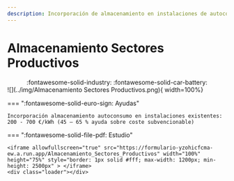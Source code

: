 ```yaml
---
description: Incorporación de almacenamiento en instalaciones de autoconsumo, con fuentes de energía renovable, ya existentes en el sector servicios y otros sectores productivos (solo serán consideradas elegibles instalaciones de almacenamiento que no superen una ratio de capacidad instalada de almacenamiento frente a potencia de generación de 2 kWh/kW. Las tecnologías plomo-ácido no son elegibles).
---
```


# Almacenamiento Sectores Productivos
<center> 
:fontawesome-solid-industry: :fontawesome-solid-car-battery:

 </center>
![](../img/Almacenamiento Sectores Productivos.png){ width=100%}

=== ":fontawesome-solid-euro-sign: Ayudas"

    Incorporación almacenamiento autoconsumo en instalaciones existentes:  200 - 700 €/kWh (45 – 65 % ayuda sobre coste subvencionable)

=== ":fontawesome-solid-file-pdf: Estudio"

    <iframe allowfullscreen="true" src="https://formulario-yzohicfcma-ew.a.run.app/Almacenamiento_Sectores_Productivos" width="100%" height="75%" style="border: 1px solid #fff; max-width: 1200px; min-height: 2500px" > </iframe>
    <div class="loader"></div>



